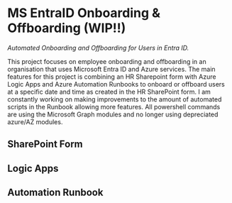 # MS EntraID Onboarding & Offboarding (WIP!!)
_Automated Onboarding and Offboarding for Users in Entra ID._

This project focuses on employee onboarding and offboarding in an organisation that uses Microsoft Entra ID and Azure services. The main features for this project is combining an HR Sharepoint form with Azure Logic Apps and Azure Automation Runbooks to onboard or offboard users at a specific date and time as created in the HR SharePoint form. I am constantly working on making improvements to the amount of automated scripts in the Runbook allowing more features. All powershell commands are using the Microsoft Graph modules and no longer using depreciated azure/AZ modules.

## SharePoint Form

## Logic Apps

## Automation Runbook

